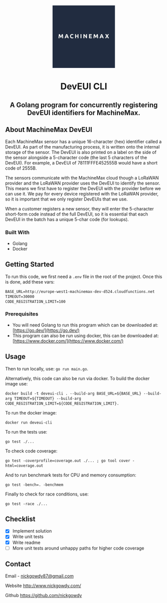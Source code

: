 <br />
<div align="center">
  <a href="https://machinemax.com/">
    <img src="images/logo.jpeg" alt="MachineMax Logo" width="200" height="200">
  </a>

  <h1 align="center">DevEUI CLI</h1>

  <p align="center">
    <h2 align="center">A Golang program for concurrently registering DevEUI identifiers for MachineMax.</h2>
  </p>
</div>

## About MachineMax DevEUI

Each MachineMax sensor has a unique 16-character (hex) identifier called a DevEUI. As part of
the manufacturing process, it is written onto the internal storage of the sensor. The DevEUI is
also printed on a label on the side of the sensor alongside a 5-character code (the last 5
characters of the DevEUI). For example, a DevEUI of 78111FFFE452555B would have a short
code of 2555B.

The sensors communicate with the MachineMax cloud though a LoRaWAN provider and the
LoRaWAN provider uses the DevEUI to identify the sensor. This means we first have to register
the DevEUI with the provider before we can use it. We pay for every device registered with the
LoRaWAN provider, so it is important that we only register DevEUIs that we use.

When a customer registers a new sensor, they will enter the 5-character short-form code instead
of the full DevEUI, so it is essential that each DevEUI in the batch has a unique 5-char code (for
lookups).

### Built With

* Golang
* Docker

## Getting Started

To run this code, we first need a `.env` file in the root of the project. Once this is done, add these vars:

```
BASE_URL=http://europe-west1-machinemax-dev-d524.cloudfunctions.net
TIMEOUT=30000
CODE_REGISTRATION_LIMIT=100
```

### Prerequisites

- You will need Golang to run this program which can be downloaded at: [https://go.dev/](https://go.dev/)
- This program can also be run using docker, this can be downloaded at: [https://www.docker.com/](https://www.docker.com/)

## Usage

Then to run locally, use: `go run main.go`.

Alternatively, this code can also be run via docker. To build the docker image use: 
```
docker build -t deveui-cli . --build-arg BASE_URL=${BASE_URL} --build-arg TIMEOUT=${TIMEOUT} --build-arg CODE_REGISTRATION_LIMIT=${CODE_REGISTRATION_LIMIT}.
```

To run the docker image: 
```
docker run deveui-cli
```

To run the tests use: 
```
go test ./...
``` 
To check code coverage: 
```
go test -coverprofile=coverage.out ./... ; go tool cover -html=coverage.out
```

And to run benchmark tests for CPU and memory consumption:
```
go test -bench=. -benchmem
```

Finally to check for race conditions, use: 
```
go test -race ./...
```

## Checklist

- [x] Implement solution
- [x] Write unit tests
- [x] Write readme
- [ ] More unit tests around unhappy paths for higher code coverage

## Contact

Email - nickgowdy87@gmail.com

Website <a href="http://www.nickgowdy.com/" target="_blank">http://www.nickgowdy.com/</a>

Github <a href="https://github.com/nickgowdy" target="_blank">https://github.com/nickgowdy</a>




